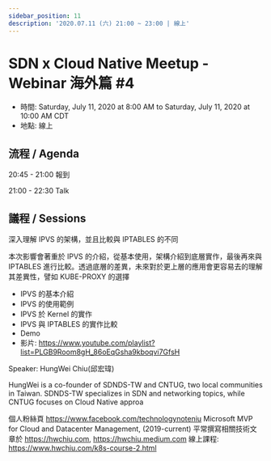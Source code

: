 ```yaml
---
sidebar_position: 11
description: '2020.07.11 (六) 21:00 ~ 23:00 | 線上'
---
```


# SDN x Cloud Native Meetup - Webinar 海外篇 #4
- 時間: Saturday, July 11, 2020 at 8:00 AM to Saturday, July 11, 2020 at 10:00 AM CDT
- 地點: 線上

## 流程 / Agenda

20:45 - 21:00 報到

21:00 - 22:30 Talk

## 議程 / Sessions


深入理解 IPVS 的架構，並且比較與 IPTABLES 的不同

本次影響會著重於 IPVS 的介紹，從基本使用，架構介紹到底層實作，最後再來與 IPTABLES 進行比較。透過底層的差異，未來對於更上層的應用會更容易去的理解其差異性，譬如 KUBE-PROXY 的選擇

- IPVS 的基本介紹
- IPVS 的使用範例
- IPVS 於 Kernel 的實作
- IPVS 與 IPTABLES 的實作比較
- Demo
- 影片: https://www.youtube.com/playlist?list=PLGB9Room8gH_86oEqGsha9kboqvi7GfsH

Speaker: HungWei Chiu(邱宏瑋)

HungWei is a co-founder of SDNDS-TW and CNTUG, two local communities in Taiwan. SDNDS-TW specializes in SDN and networking topics, while CNTUG focuses on Cloud Native approa

個人粉絲頁 https://www.facebook.com/technologynoteniu
Microsoft MVP for Cloud and Datacenter Management, (2019-current)
平常撰寫相關技術文章於 https://hwchiu.com, https://hwchiu.medium.com
線上課程: https://www.hwchiu.com/k8s-course-2.html

